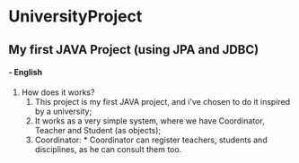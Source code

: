 # UniversityProject
## My first JAVA Project (using JPA and JDBC)

#### - English

1. How does it works?
    1.  This project is my first JAVA project, and i've chosen to do it inspired by a university;
    2.  It works as a very simple system, where we have Coordinator, Teacher and Student (as objects);
      1.  Coordinator:
         *  Coordinator can register teachers, students and disciplines, as he can consult them too.

